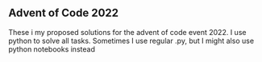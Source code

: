 ## Advent of Code 2022

These i my proposed solutions for the advent of code event 2022.
I use python to solve all tasks. Sometimes I use regular .py, but I might also use python notebooks instead